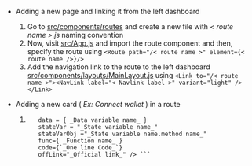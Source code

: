 + Adding a new page and linking it from the left dashboard
    1. Go to [src/components/routes](../src/components/routes) and create a new file with _< route name >.js_ naming convention
    2. Now, visit [src/App.js](../src/App.js) and import the route component and then, specify the route using `<Route path="/< route name >" element={< route name />}/> `
    3. Add the navigation link to the route to the left dashboard [src/components/layouts/MainLayout.js](../src/components/layouts/Mainlayout.js) using `<Link to="/< route name >"><NavLink label="< Navlink label >" variant="light" /></Link>`

+ Adding a new card ( _Ex: Connect wallet_ ) in a route
    1. ```<Cards btnName="< _Button name_ >"
          data = { _Data variable name_ }
          stateVar = "_State variable name_"
          stateVarObj ="_State variable name.method name_"
          func={ _Function name_ }
          code={`_One line Code_`}
          offLink="_Official link_" /> ```